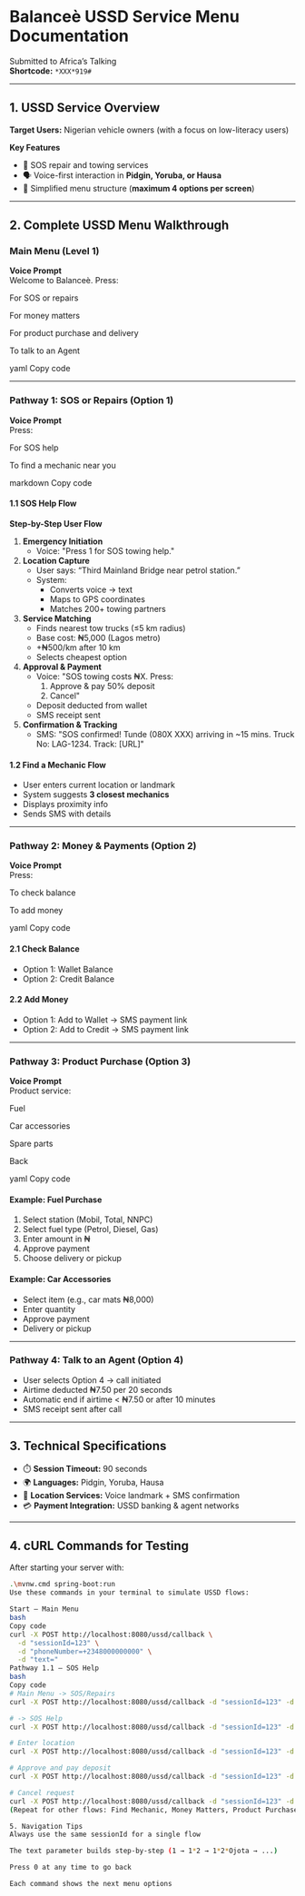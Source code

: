 # Balanceè USSD Service Menu Documentation

Submitted to Africa’s Talking  
**Shortcode:** `*XXX*919#`

---

## 1. USSD Service Overview
**Target Users:** Nigerian vehicle owners (with a focus on low-literacy users)  

**Key Features**
- 🚨 SOS repair and towing services  
- 🗣️ Voice-first interaction in **Pidgin, Yoruba, or Hausa**  
- 📱 Simplified menu structure (**maximum 4 options per screen**)  

---

## 2. Complete USSD Menu Walkthrough

### Main Menu (Level 1)
**Voice Prompt**  
Welcome to Balanceè. Press:

For SOS or repairs

For money matters

For product purchase and delivery

To talk to an Agent

yaml
Copy code

---

### Pathway 1: SOS or Repairs (Option 1)
**Voice Prompt**  
Press:

For SOS help

To find a mechanic near you

markdown
Copy code

#### 1.1 SOS Help Flow
**Step-by-Step User Flow**
1. **Emergency Initiation**  
   - Voice: "Press 1 for SOS towing help."  
2. **Location Capture**  
   - User says: “Third Mainland Bridge near petrol station.”  
   - System:
     - Converts voice → text  
     - Maps to GPS coordinates  
     - Matches 200+ towing partners  
3. **Service Matching**
   - Finds nearest tow trucks (≤5 km radius)  
   - Base cost: ₦5,000 (Lagos metro)  
   - +₦500/km after 10 km  
   - Selects cheapest option  
4. **Approval & Payment**
   - Voice: "SOS towing costs ₦X. Press:
     1. Approve & pay 50% deposit
     2. Cancel"  
   - Deposit deducted from wallet  
   - SMS receipt sent  
5. **Confirmation & Tracking**
   - SMS: "SOS confirmed! Tunde (080X XXX) arriving in ~15 mins. Truck No: LAG-1234. Track: [URL]"  

#### 1.2 Find a Mechanic Flow
- User enters current location or landmark  
- System suggests **3 closest mechanics**  
- Displays proximity info  
- Sends SMS with details  

---

### Pathway 2: Money & Payments (Option 2)
**Voice Prompt**  
Press:

To check balance

To add money

yaml
Copy code

#### 2.1 Check Balance
- Option 1: Wallet Balance  
- Option 2: Credit Balance  

#### 2.2 Add Money
- Option 1: Add to Wallet → SMS payment link  
- Option 2: Add to Credit → SMS payment link  

---

### Pathway 3: Product Purchase (Option 3)
**Voice Prompt**  
Product service:

Fuel

Car accessories

Spare parts

Back

yaml
Copy code

#### Example: Fuel Purchase
1. Select station (Mobil, Total, NNPC)  
2. Select fuel type (Petrol, Diesel, Gas)  
3. Enter amount in ₦  
4. Approve payment  
5. Choose delivery or pickup  

#### Example: Car Accessories
- Select item (e.g., car mats ₦8,000)  
- Enter quantity  
- Approve payment  
- Delivery or pickup  

---

### Pathway 4: Talk to an Agent (Option 4)
- User selects Option 4 → call initiated  
- Airtime deducted ₦7.50 per 20 seconds  
- Automatic end if airtime < ₦7.50 or after 10 minutes  
- SMS receipt sent after call  

---

## 3. Technical Specifications
- ⏱️ **Session Timeout:** 90 seconds  
- 🌍 **Languages:** Pidgin, Yoruba, Hausa  
- 📡 **Location Services:** Voice landmark + SMS confirmation  
- 💳 **Payment Integration:** USSD banking & agent networks  

---

## 4. cURL Commands for Testing

After starting your server with:

```bash
.\mvnw.cmd spring-boot:run
Use these commands in your terminal to simulate USSD flows:

Start – Main Menu
bash
Copy code
curl -X POST http://localhost:8080/ussd/callback \
  -d "sessionId=123" \
  -d "phoneNumber=+2348000000000" \
  -d "text="
Pathway 1.1 – SOS Help
bash
Copy code
# Main Menu -> SOS/Repairs
curl -X POST http://localhost:8080/ussd/callback -d "sessionId=123" -d "phoneNumber=+2348000000000" -d "text=1"

# -> SOS Help
curl -X POST http://localhost:8080/ussd/callback -d "sessionId=123" -d "phoneNumber=+2348000000000" -d "text=1*1"

# Enter location
curl -X POST http://localhost:8080/ussd/callback -d "sessionId=123" -d "phoneNumber=+2348000000000" -d "text=1*1*Lagos"

# Approve and pay deposit
curl -X POST http://localhost:8080/ussd/callback -d "sessionId=123" -d "phoneNumber=+2348000000000" -d "text=1*1*Lagos*1"

# Cancel request
curl -X POST http://localhost:8080/ussd/callback -d "sessionId=123" -d "phoneNumber=+2348000000000" -d "text=1*1*Lagos*2"
(Repeat for other flows: Find Mechanic, Money Matters, Product Purchase, Talk to Agent — full list included in your document.)

5. Navigation Tips
Always use the same sessionId for a single flow

The text parameter builds step-by-step (1 → 1*2 → 1*2*Ojota → ...)

Press 0 at any time to go back

Each command shows the next menu options
